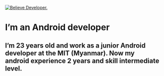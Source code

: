 [![Believe Developer.](https://miro.medium.com/proxy/1*zy5IG2inEQSqeWyPJ7vo-g.gif)](https://play.google.com/store/apps/developer?id=Believe+Developer)

# I’m an Android developer
## I’m 23 years old and work as a junior Android developer at the MIT (Myanmar). Now my android experience 2 years and skill intermediate level.


